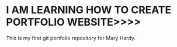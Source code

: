 # I AM LEARNING HOW TO CREATE PORTFOLIO WEBSITE>>>>
This is my first git portfolio repository for Mary Hardy.
